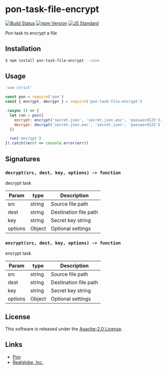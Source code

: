 pon-task-file-encrypt
==========

<!---
This file is generated by ape-tmpl. Do not update manually.
--->

<!-- Badge Start -->
<a name="badges"></a>

[![Build Status][bd_travis_shield_url]][bd_travis_url]
[![npm Version][bd_npm_shield_url]][bd_npm_url]
[![JS Standard][bd_standard_shield_url]][bd_standard_url]

[bd_repo_url]: https://github.com/realglobe-Inc/pon-task-file-encrypt
[bd_travis_url]: http://travis-ci.org/realglobe-Inc/pon-task-file-encrypt
[bd_travis_shield_url]: http://img.shields.io/travis/realglobe-Inc/pon-task-file-encrypt.svg?style=flat
[bd_travis_com_url]: http://travis-ci.com/realglobe-Inc/pon-task-file-encrypt
[bd_travis_com_shield_url]: https://api.travis-ci.com/realglobe-Inc/pon-task-file-encrypt.svg?token=
[bd_license_url]: https://github.com/realglobe-Inc/pon-task-file-encrypt/blob/master/LICENSE
[bd_codeclimate_url]: http://codeclimate.com/github/realglobe-Inc/pon-task-file-encrypt
[bd_codeclimate_shield_url]: http://img.shields.io/codeclimate/github/realglobe-Inc/pon-task-file-encrypt.svg?style=flat
[bd_codeclimate_coverage_shield_url]: http://img.shields.io/codeclimate/coverage/github/realglobe-Inc/pon-task-file-encrypt.svg?style=flat
[bd_gemnasium_url]: https://gemnasium.com/realglobe-Inc/pon-task-file-encrypt
[bd_gemnasium_shield_url]: https://gemnasium.com/realglobe-Inc/pon-task-file-encrypt.svg
[bd_npm_url]: http://www.npmjs.org/package/pon-task-file-encrypt
[bd_npm_shield_url]: http://img.shields.io/npm/v/pon-task-file-encrypt.svg?style=flat
[bd_standard_url]: http://standardjs.com/
[bd_standard_shield_url]: https://img.shields.io/badge/code%20style-standard-brightgreen.svg

<!-- Badge End -->


<!-- Description Start -->
<a name="description"></a>

Pon task to encrypt a file

<!-- Description End -->


<!-- Overview Start -->
<a name="overview"></a>



<!-- Overview End -->


<!-- Sections Start -->
<a name="sections"></a>

<!-- Section from "doc/guides/01.Installation.md.hbs" Start -->

<a name="section-doc-guides-01-installation-md"></a>

Installation
-----

```bash
$ npm install pon-task-file-encrypt --save
```


<!-- Section from "doc/guides/01.Installation.md.hbs" End -->

<!-- Section from "doc/guides/02.Usage.md.hbs" Start -->

<a name="section-doc-guides-02-usage-md"></a>

Usage
---------

```javascript
'use strict'

const pon = require('pon')
const { encrypt, decrypt } = require('pon-task-file-encrypt')

;(async () => {
  let run = pon({
    encrypt: encrypt('secret.json', 'secret.json.enc', 'password123'),
    decrypt: decrypt('secret.json.enc', 'secret.json', 'password123')
  })

  run('encrypt')
}).catch((err) => console.error(err))

```


<!-- Section from "doc/guides/02.Usage.md.hbs" End -->

<!-- Section from "doc/guides/03.Signature.md.hbs" Start -->

<a name="section-doc-guides-03-signature-md"></a>

Signatures
---------


### `decrypt(src, dest, key, options) -> function`

decrypt task

| Param | type | Description |
| ---- | --- | ----------- |
| src | string |  Source file path |
| dest | string |  Destination file path |
| key | string |  Secret key string |
| options | Object |  Optional settings |


### `encrypt(src, dest, key, options) -> function`

encrypt task

| Param | type | Description |
| ---- | --- | ----------- |
| src | string |  Source file path |
| dest | string |  Destination file path |
| key | string |  Secret key string |
| options | Object |  Optional settings |



<!-- Section from "doc/guides/03.Signature.md.hbs" End -->


<!-- Sections Start -->


<!-- LICENSE Start -->
<a name="license"></a>

License
-------
This software is released under the [Apache-2.0 License](https://github.com/realglobe-Inc/pon-task-file-encrypt/blob/master/LICENSE).

<!-- LICENSE End -->


<!-- Links Start -->
<a name="links"></a>

Links
------

+ [Pon][pon_url]
+ [Realglobe, Inc.][realglobe,_inc__url]

[pon_url]: https://github.com/realglobe-Inc/pon
[realglobe,_inc__url]: http://realglobe.jp

<!-- Links End -->
